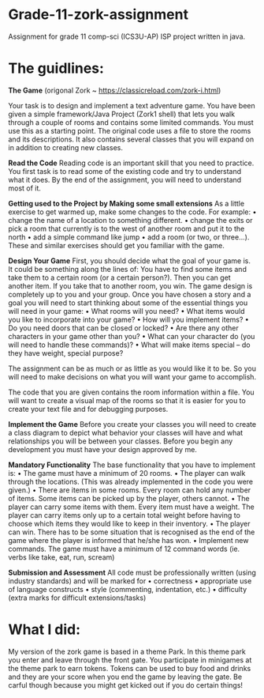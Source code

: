 # Grade-11-zork-assignment
Assignment for grade 11 comp-sci (ICS3U-AP) ISP project written in java.

# The guidlines:

**The Game** (origonal Zork ~ https://classicreload.com/zork-i.html)

Your task is to design and implement a text adventure game. You have been given a simple framework/Java Project (Zork1 shell) that lets you walk through a couple of rooms and contains some limited commands. You must use this as a starting point. The original code uses a file to store the rooms and its descriptions. It also contains several classes that you will expand on in addition to creating new classes.

**Read the Code**
Reading code is an important skill that you need to practice. You first task is to read some of the existing code and try to understand what it does. By the end of the assignment, you will need to understand most of it. 

**Getting used to the Project by Making some small extensions** 
As a little exercise to get warmed up, make some changes to the code. For example: 
•	change the name of a location to something different. 
•	change the exits or pick a room that currently is to the west of another room and put it to the north 
•	add a simple command like jump
• 	add a room (or two, or three…). These and similar exercises should get you familiar with the game. 


**Design Your Game** 
First, you should decide what the goal of your game is. It could be something along the lines of: You have to find some items and take them to a certain room (or a certain person?). Then you can get another item. If you take that to another room, you win. The game design is completely up to you and your group.
Once you have chosen a story and a goal you will need to start thinking about some of the essential things you will need in your game:
•	What rooms will you need?
•	What items would you like to incorporate into your game?
•	How will you implement items?
•	Do you need doors that can be closed or locked?
•	Are there any other characters in your game other than you?
•	What can your character do (you will need to handle these commands)?
•	What will make items special – do they have weight, special purpose?

The assignment can be as much or as little as you would like it to be. So you will need to make decisions on what you will want your game to accomplish.

The code that you are given contains the room information within a file. You will want to create a visual map of the rooms so that it is easier for you to create your text file and for debugging purposes.

**Implement the Game** 
Before you create your classes you will need to create a class diagram to depict what behavior your classes will have and what relationships you will be between your classes. Before you begin any development you must have your design approved by me.

**Mandatory Functionality**
The base functionality that you have to implement is: 
•	The game must have a minimum of 20 rooms. 
•	The player can walk through the locations. (This was already implemented in the code you were given.) 
•	There are items in some rooms. Every room can hold any number of items. Some items can be picked up by the player, others cannot. 
•	The player can carry some items with them. Every item must have a weight. The player can carry items only up to a certain total weight before having to choose which items they would like to keep in their inventory.
•	The player can win. There has to be some situation that is recognised as the end of the game where the player is informed that he/she has won. 
•	Implement new commands. The game must have a minimum of 12 command words (ie. verbs like take, eat, run, scream) 


**Submission and Assessment** 
All code must be professionally written (using industry standards) and will be marked for 
•	correctness 
•	appropriate use of language constructs 
•	style (commenting, indentation, etc.) 
•	difficulty (extra marks for difficult extensions/tasks) 

# What I did:
My version of the zork game is based in a theme Park. In this theme park you enter and leave through the front gate. You participate in minigames at the theme park to earn tokens. Tokens can be used to buy food and drinks and they are your score when you end the game by leaving the gate. Be carful though because you might get kicked out if you do certain things!
